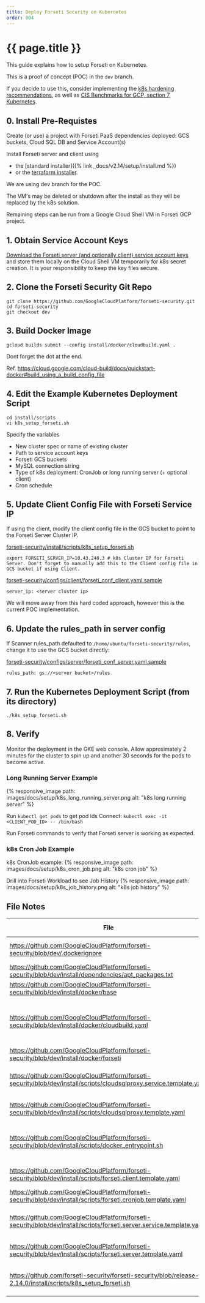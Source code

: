 ```yaml
---
title: Deploy Forseti Security on Kubernetes
order: 004
---
```


# {{ page.title }}

This guide explains how to setup Forseti on Kubernetes.

This is a proof of concept (POC) in the `dev` branch.

If you decide to use this, consider implementing the
[k8s hardening recommendations](https://cloud.google.com/kubernetes-engine/docs/how-to/hardening-your-cluster),
as well as [CIS Benchmarks for GCP, section 7, Kubernetes](https://learn.cisecurity.org/benchmarks).

## 0. Install Pre-Requistes

Create (or use) a project with Forseti PaaS dependencies deployed:
GCS buckets, Cloud SQL DB and Service Account(s)

Install Forseti server and client using
* the [standard installer]({% link _docs/v2.14/setup/install.md %})
* or the [terraform installer](https://github.com/terraform-google-modules/terraform-google-forseti).

We are using dev branch for the POC.

The VM's may be deleted or shutdown after the install as they will be replaced
by the k8s solution.

Remaining steps can be run from a Google Cloud Shell VM in Forseti GCP project.

## 1. Obtain Service Account Keys

[Download the Forseti server (and optionally client) service account
keys](https://cloud.google.com/iam/docs/creating-managing-service-account-keys#creating_service_account_keys)
and store them locally on the Cloud Shell VM temporarily for k8s secret
creation. It is your responsibility to keep the key files secure.

## 2. Clone the Forseti Security Git Repo

```
git clone https://github.com/GoogleCloudPlatform/forseti-security.git
cd forseti-security
git checkout dev
```

## 3. Build Docker Image

```
gcloud builds submit --config install/docker/cloudbuild.yaml .
```

Dont forget the dot at the end.

Ref. https://cloud.google.com/cloud-build/docs/quickstart-docker#build_using_a_build_config_file


## 4. Edit the Example Kubernetes Deployment Script

```
cd install/scripts
vi k8s_setup_forseti.sh
```

Specify the variables

* New cluster spec or name of existing cluster
* Path to service account keys
* Forseti GCS buckets
* MySQL connection string
* Type of k8s deployment: CronJob or long running server (+ optional client)
* Cron schedule


## 5. Update Client Config File with Forseti Service IP

If using the client, modify the client config file in the GCS bucket to point
to the Forseti Server Cluster IP.

[forseti-security/install/scripts/k8s_setup_forseti.sh](https://github.com/forseti-security/forseti-security/blob/release-2.14.0/install/scripts/k8s_setup_forseti.sh)
```
export FORSETI_SERVER_IP=10.43.240.3 # k8s Cluster IP for Forseti Server. Don't forget to manually add this to the Client config file in GCS bucket if using Client. 
```

[forseti-security/configs/client/forseti_conf_client.yaml.sample](https://github.com/GoogleCloudPlatform/forseti-security/blob/dev/configs/client/forseti_conf_client.yaml.sample)
```
server_ip: <server cluster ip>
```

We will move away from this hard coded approach, however this is the current
POC implementation.

## 6. Update the rules_path in server config

If Scanner rules_path defaulted to `/home/ubuntu/forseti-security/rules`,
change it to use the GCS bucket directly:

[forseti-security/configs/server/forseti_conf_server.yaml.sample](https://github.com/GoogleCloudPlatform/forseti-security/blob/983d2952eb48d8c5928b1fbd5113eef2ee2e7905/configs/server/forseti_conf_server.yaml.sample#L192-L197)
```
rules_path: gs://<server bucket>/rules
```

## 7. Run the Kubernetes Deployment Script (from its directory)

```
./k8s_setup_forseti.sh
```

## 8. Verify

Monitor the deployment in the GKE web console. Allow approximately 2 minutes
for the cluster to spin up and another 30 seconds for the pods to become active.

### Long Running Server Example
{% responsive_image path: images/docs/setup/k8s_long_running_server.png alt: "k8s long running server" %}

Run `kubectl get pods` to get pod ids
Connect: `kubectl exec -it <CLIENT_POD_ID> -- /bin/bash`

Run Forseti commands to verify that Forseti server is working as expected.

### k8s Cron Job Example

k8s CronJob example:
{% responsive_image path: images/docs/setup/k8s_cron_job.png alt: "k8s cron job" %}

Drill into Forseti Workload to see Job History
{% responsive_image path: images/docs/setup/k8s_job_history.png alt: "k8s job history" %}

## File Notes

File | Changes to Support GKE
-- | --
https://github.com/GoogleCloudPlatform/forseti-security/blob/dev/.dockerignore | Added .dockerignore to reduce Docker image size.
https://github.com/GoogleCloudPlatform/forseti-security/blob/dev/install/dependencies/apt_packages.txt | Add cron (to install on base image)
https://github.com/GoogleCloudPlatform/forseti-security/blob/dev/install/docker/base | Install Google Cloud SDK on base image
https://github.com/GoogleCloudPlatform/forseti-security/blob/dev/install/docker/cloudbuild.yaml | Added optional cache base image build step to reduce build time. Added optional unit tests build step
https://github.com/GoogleCloudPlatform/forseti-security/blob/dev/install/docker/forseti | chmod +x docker_entrypoint.sh
https://github.com/GoogleCloudPlatform/forseti-security/blob/dev/install/scripts/cloudsqlproxy.service.template.yaml | Cloud SQL Proxy Cluster IP Service Deployment template
https://github.com/GoogleCloudPlatform/forseti-security/blob/dev/install/scripts/cloudsqlproxy.template.yaml | Cloud SQL Proxy Deployment template
https://github.com/GoogleCloudPlatform/forseti-security/blob/dev/install/scripts/docker_entrypoint.sh | docker_entrpoint.sh initialises the container, starts services, runs scan as needed.
https://github.com/GoogleCloudPlatform/forseti-security/blob/dev/install/scripts/forseti.client.template.yaml | Forseti Client Deployment template
https://github.com/GoogleCloudPlatform/forseti-security/blob/dev/install/scripts/forseti.cronjob.template.yaml | Forseti CronJob Template
https://github.com/GoogleCloudPlatform/forseti-security/blob/dev/install/scripts/forseti.server.service.template.yaml | Forseti Server Cluster IP Service Deployment template
https://github.com/GoogleCloudPlatform/forseti-security/blob/dev/install/scripts/forseti.server.template.yaml | Forseti Server Deployment template
https://github.com/forseti-security/forseti-security/blob/release-2.14.0/install/scripts/k8s_setup_forseti.sh | Example script to spin up cluster and deploy Forseti to GKE
